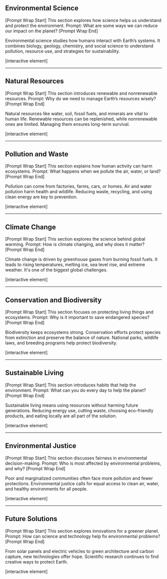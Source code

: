 ## Environmental Science

\[Prompt Wrap Start]
This section explores how science helps us understand and protect the environment. Prompt: What are some ways we can reduce our impact on the planet?
\[Prompt Wrap End]

Environmental science studies how humans interact with Earth’s systems. It combines biology, geology, chemistry, and social science to understand pollution, resource use, and strategies for sustainability.

\[interactive element]

---

## Natural Resources

\[Prompt Wrap Start]
This section introduces renewable and nonrenewable resources. Prompt: Why do we need to manage Earth’s resources wisely?
\[Prompt Wrap End]

Natural resources like water, soil, fossil fuels, and minerals are vital to human life. Renewable resources can be replenished, while nonrenewable ones are limited. Managing them ensures long-term survival.

\[interactive element]

---

## Pollution and Waste

\[Prompt Wrap Start]
This section explains how human activity can harm ecosystems. Prompt: What happens when we pollute the air, water, or land?
\[Prompt Wrap End]

Pollution can come from factories, farms, cars, or homes. Air and water pollution harm health and wildlife. Reducing waste, recycling, and using clean energy are key to prevention.

\[interactive element]

---

## Climate Change

\[Prompt Wrap Start]
This section explores the science behind global warming. Prompt: How is climate changing, and why does it matter?
\[Prompt Wrap End]

Climate change is driven by greenhouse gases from burning fossil fuels. It leads to rising temperatures, melting ice, sea level rise, and extreme weather. It's one of the biggest global challenges.

\[interactive element]

---

## Conservation and Biodiversity

\[Prompt Wrap Start]
This section focuses on protecting living things and ecosystems. Prompt: Why is it important to save endangered species?
\[Prompt Wrap End]

Biodiversity keeps ecosystems strong. Conservation efforts protect species from extinction and preserve the balance of nature. National parks, wildlife laws, and breeding programs help protect biodiversity.

\[interactive element]

---

## Sustainable Living

\[Prompt Wrap Start]
This section introduces habits that help the environment. Prompt: What can you do every day to help the planet?
\[Prompt Wrap End]

Sustainable living means using resources without harming future generations. Reducing energy use, cutting waste, choosing eco-friendly products, and eating locally are all part of the solution.

\[interactive element]

---

## Environmental Justice

\[Prompt Wrap Start]
This section discusses fairness in environmental decision-making. Prompt: Who is most affected by environmental problems, and why?
\[Prompt Wrap End]

Poor and marginalized communities often face more pollution and fewer protections. Environmental justice calls for equal access to clean air, water, and healthy environments for all people.

\[interactive element]

---

## Future Solutions

\[Prompt Wrap Start]
This section explores innovations for a greener planet. Prompt: How can science and technology help fix environmental problems?
\[Prompt Wrap End]

From solar panels and electric vehicles to green architecture and carbon capture, new technologies offer hope. Scientific research continues to find creative ways to protect Earth.

\[interactive element]
